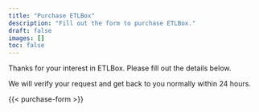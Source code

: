 ```yaml
---
title: "Purchase ETLBox"
description: "Fill out the form to purchase ETLBox."
draft: false
images: []
toc: false
---
```


Thanks for your interest in ETLBox.
Please fill out the details below.

We will verify your request and get back to you normally within 24 hours.

{{< purchase-form >}}
